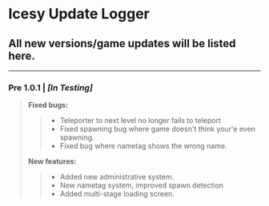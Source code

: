 # Icesy Update Logger
## All new versions/game updates will be listed here.

--- 

### Pre 1.0.1 | *[In Testing]* 
> **Fixed bugs:**
>> - Teleporter to next level no longer fails to teleport
>> - Fixed spawning bug where game doesn't think your'e even spawning. 
>> - Fixed bug where nametag shows the wrong name. 
> 
> **New features:**
>> - Added new administrative system.
>> - New nametag system, improved spawn detection
>> - Added multi-stage loading screen. 

